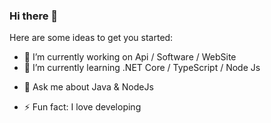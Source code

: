 ### Hi there 👋

<!--
**gpatruno/gpatruno** is a ✨ _special_ ✨ repository because its `README.md` (this file) appears on your GitHub profile.
-->
Here are some ideas to get you started:

- 🔭 I’m currently working on Api / Software / WebSite
- 🌱 I’m currently learning .NET Core / TypeScript / Node Js
<!-- - 👯 I’m looking to collaborate on ...
 - 🤔 I’m looking for help with ... -->
- 💬 Ask me about Java & NodeJs
<!-- - 📫 How to reach me: ...
- 😄 Pronouns: ...  -->
- ⚡ Fun fact: I love developing


